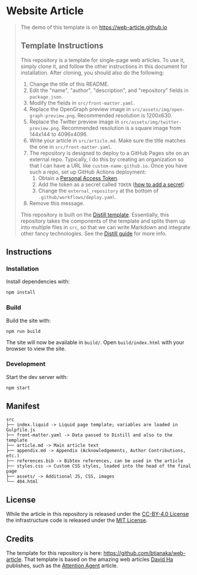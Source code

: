 # Website Article

> The demo of this template is on <https://web-article.github.io>
>
> ## Template Instructions
>
> This repository is a template for single-page web articles. To use it, simply
> clone it, and follow the other instructions in this document for installation.
> After cloning, you should also do the following:
>
> 1. Change the title of this README.
> 1. Edit the "name", "author", "description", and "repository" fields in
>    `package.json`.
> 1. Modify the fields in `src/front-matter.yaml`.
> 1. Replace the OpenGraph preview image in
>    `src/assets/img/open-graph-preview.png`. Recommended resolution is
>    1200x630.
> 1. Replace the Twitter preview image in `src/assets/img/twitter-preview.png`.
>    Recommended resolution is a square image from 144x144 to 4096x4096.
> 1. Write your article in `src/article.md`. Make sure the title matches the one
>    in `src/front-matter.yaml`.
> 1. The repository is designed to deploy to a GitHub Pages site on an external
>    repo. Typically, I do this by creating an organization so that I can have a
>    URL like `custom-name.github.io`. Once you have such a repo, set up GitHub
>    Actions deployment:
>    1. Obtain a
>       [Personal Access Token](https://docs.github.com/en/free-pro-team@latest/github/authenticating-to-github/creating-a-personal-access-token).
>    1. Add the token as a secret called `TOKEN`
>       ([how to add a secret](https://docs.github.com/en/free-pro-team@latest/actions/reference/encrypted-secrets#creating-encrypted-secrets-for-a-repository))
>    1. Change the `external_repository` at the bottom of
>       `.github/workflows/deploy.yaml`.
> 1. Remove this message.
>
> This repository is built on the
> [Distill template](https://github.com/distillpub/template). Essentially, this
> repository takes the components of the template and splits them up into
> multiple files in `src`, so that we can write Markdown and integrate other
> fancy technologies. See the [Distill guide](https://distill.pub/guide/) for
> more info.

## Instructions

### Installation

Install dependencies with:

```bash
npm install
```

### Build

Build the site with:

```bash
npm run build
```

The site will now be available in `build/`. Open `build/index.html` with your
browser to view the site.

### Development

Start the dev server with:

```bash
npm start
```

## Manifest

```text
src
├── index.liquid -> Liquid page template; variables are loaded in Gulpfile.js
├── front-matter.yaml -> Data passed to Distill and also to the template
├── article.md -> Main article text
├── appendix.md -> Appendix (Acknowledgements, Author Contributions, etc.)
├── references.bib -> Bibtex references, can be used in the article
├── styles.css -> Custom CSS styles, loaded into the head of the final page
├── assets/ -> Additional JS, CSS, images
└── 404.html
```

## License

While the article in this repository is released under the
[CC-BY-4.0 License](LICENSE) the infrastructure code is released under the
[MIT License](LICENSE_MIT).

## Credits

The template for this repository is here:
<https://github.com/btjanaka/web-article>. That template is based on the amazing
web articles [David Ha](https://github.com/hardmaru) publishes, such as the
[Attention Agent](https://github.com/attentionagent/attentionagent.github.io)
article.
